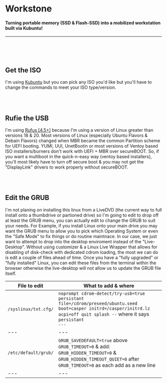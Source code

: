 # Workstone
#### Turning portable memory (SSD &amp; Flash-SSD) into a mobilized workstation built via Kubuntu!
---
</br></br>
</br>

## Get the ISO
I'm using <a href="https://Kubuntu.org" target="_blank" rel="noopener noreferrer">Kubuntu</a> but you can pick any ISO you'd like but you'll have to change the commands to meet your ISO type/version.

</br></br>

## Rufie the USB
I'm using <a href="https://rufus.ie/en/" target="_blank" rel="noopener noreferrer">Rufus [4.5+]</a> because I'm using a version of Linux greater than versions 18 & 20. Most versions of Linux (especially Ubuntu Flavors & Debain Flavors) changed when MBR became the common Partition scheme for UEFI booting. YUMI, UUI, UnetBootin or most versions of Ventoy based ISO installers/burners don't work with UEFI + MBR over secureBOOT. So, if you want a multiboot in the quick-n-easy way (ventoy based installers), you'll most likely have to turn off secure boot & you may not get the "DisplayLink" drivers to work properly without secureBOOT.

</br></br>

## Edit the GRUB
I'm not planing on installing this linux from a LiveDVD (the current way to full install onto a thumbdrive or partioned drive) so I'm going to edit to drop off at least the GRUB menu, you can actually edit to change the GRUB to suit your needs. For Example, if you install Linux onto your main drive you may want the GRUB menu to allow you to pick which Operating System or even the "Safe Mode" to fix things or do routine maintnace. In our case, we just want to attempt to drop into the desktop enviroment instead of the "Live-Desktop". Without using customizer & a Linux Live Wrapper that allows for disabling of disk-check with dedicated cdrom loading, the most we can do is edit a couple of files ahead of time. Once you have a "fully upgraded" or "fully installed" Linux, you can edit these files from the terminal within the browser otherwise the live-desktop will not allow us to update the GRUB file itself.

| File to edit | What to add & where |
|---|---|
| <code>/syslinux/txt.cfg/</code> | <code>noprompt cdrom-detect/try-usb=true persistant file=/cdrom/preseed/ubuntu.seed boot=casper initrd=/casper/initrd.lz acpi=off quit splash --</code> where it says <code>persistant ---</code> |
|---|---|
| <code>/etc/default/grub/</code> | <code>GRUB_SAVEDEFAULT=true</code> above <code>GRUB_TIMEOUT=0</code> & add: <code>GRUB_HIDDEN_TIMEOUT=0</code> & <code>GRUB_HIDDEN_TIMEOUT_QUIET=0</code> after <code>GRUB_TIMEOUT=0</code> as each add as a new line |
|---|---|


</br></br>
 







